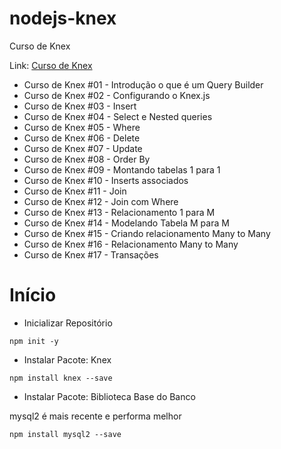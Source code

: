 # nodejs-knex

Curso de Knex

Link: [Curso de Knex](https://www.youtube.com/playlist?list=PLJ_KhUnlXUPumHjILbUWY_cskafhR_kXu)

- Curso de Knex #01 - Introdução o que é um Query Builder
- Curso de Knex #02 - Configurando o Knex.js
- Curso de Knex #03 - Insert
- Curso de Knex #04 - Select e Nested queries
- Curso de Knex #05 - Where
- Curso de Knex #06 - Delete
- Curso de Knex #07 - Update
- Curso de Knex #08 - Order By
- Curso de Knex #09 - Montando tabelas 1 para 1
- Curso de Knex #10 - Inserts associados
- Curso de Knex #11 - Join
- Curso de Knex #12 - Join com Where
- Curso de Knex #13 - Relacionamento 1 para M
- Curso de Knex #14 - Modelando Tabela M para M
- Curso de Knex #15 - Criando relacionamento Many to Many
- Curso de Knex #16 - Relacionamento Many to Many
- Curso de Knex #17 - Transações

# Início

- Inicializar Repositório

```npm
npm init -y
```

- Instalar Pacote: Knex

```npm
npm install knex --save
```

- Instalar Pacote: Biblioteca Base do Banco

mysql2 é mais recente e performa melhor

```npm
npm install mysql2 --save
```

